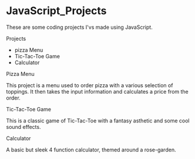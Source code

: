 # JavaScript_Projects
These are some coding projects I'vs made using JavaScript.

Projects

- pizza Menu
- Tic-Tac-Toe Game
- Calculator

Pizza Menu

This project is a menu used to order pizza with a various selection of toppings. It then takes the
input information and calculates a price from the order. 

Tic-Tac-Toe Game

This is a classic game of Tic-Tac-Toe with a fantasy asthetic and some cool sound effects. 

Calculator

A basic but sleek 4 function calculator, themed around a rose-garden.  